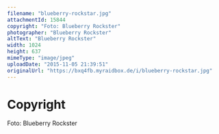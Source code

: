 ```yaml
---
filename: "blueberry-rockstar.jpg"
attachmentId: 15844
copyright: "Foto: Blueberry Rockster"
photographer: "Blueberry Rockster"
altText: "Blueberry Rockster"
width: 1024
height: 637
mimeType: "image/jpeg"
uploadDate: "2015-11-05 21:39:51"
originalUrl: "https://bxq4fb.myraidbox.de/i/blueberry-rockstar.jpg"
---
```


# Copyright

Foto: Blueberry Rockster
